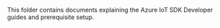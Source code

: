 This folder contains documents explaining the Azure IoT SDK Developer guides and prerequisite setup.
